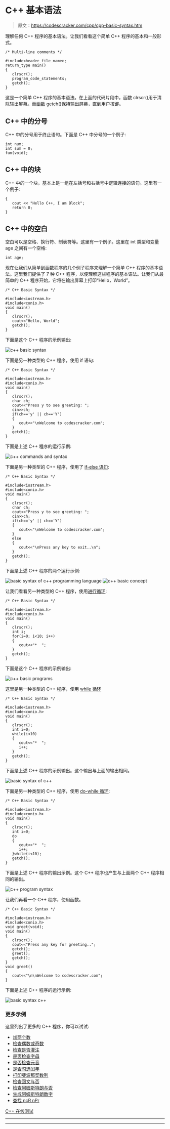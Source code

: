# C++ 基本语法

> 原文：<https://codescracker.com/cpp/cpp-basic-syntax.htm>

理解任何 C++ 程序的基本语法。让我们看看这个简单 C++ 程序的基本和一般形式。

```
/* Multi-line comments */

#include<header_file_name>;
return_type main()
{
   clrscr();
   program_code_statements;
   getch();
}
```

这是一个简单 C++ 程序的基本语法。在上面的代码片段中，函数 clrscr()用于清除输出屏幕。而[函数](/cpp/cpp-functions.htm) getch()保持输出屏幕，直到用户按键。

## C++ 中的分号

C++ 中的分号用于终止语句。下面是 C++ 中分号的一个例子:

```
int num;
int sum = 0;
fun(void);
```

## C++ 中的块

C++ 中的一个块，基本上是一组在左括号和右括号中逻辑连接的语句。这里有一个例子:

```
{
   cout << "Hello C++, I am Block";
   return 0;
}
```

## C++ 中的空白

空白可以是空格、换行符、制表符等。这里有一个例子。这里在 int 类型和变量 age 之间有一个空格:

```
int age;
```

现在让我们从简单到函数程序的几个例子程序来理解一个简单 C++ 程序的基本语法。这里我们提供了 7 种 C++ 程序，以便理解这些程序的基本语法。让我们从最简单的 C++ 程序开始，它将在输出屏幕上打印“Hello，World”。

```
/* C++ Basic Syntax */

#include<iostream.h>
#include<conio.h>
void main()
{
   clrscr();
   cout<<"Hello, World";
   getch();
}
```

下面是这个 C++ 程序的示例输出:

![c++ basic syntax](img/10d37ed842ade3259a05759a1ba4944b.png)

下面是另一种类型的 C++ 程序，使用 if 语句:

```
/* C++ Basic Syntax */

#include<iostream.h>
#include<conio.h>
void main()
{
   clrscr();
   char ch;
   cout<<"Press y to see greeting: ";
   cin>>ch;
   if(ch=='y' || ch=='Y')
   {
      cout<<"\nWelcome to codescracker.com";
   }
   getch();
}
```

下面是上述 C++ 程序的运行示例:

![c++ commands and syntax](img/54a2107e0b084e75e9c747ff7e2f5d86.png)

下面是另一种类型的 C++ 程序，使用了 [if-else 语句](/cpp/cpp-selection-statements.htm):

```
/* C++ Basic Syntax */

#include<iostream.h>
#include<conio.h>
void main()
{
   clrscr();
   char ch;
   cout<<"Press y to see greeting: ";
   cin>>ch;
   if(ch=='y' || ch=='Y')
   {
      cout<<"\nWelcome to codescracker.com";
   }
   else
   {
      cout<<"\nPress any key to exit..\n";
   }
   getch();
}
```

下面是上述 C++ 程序的两个运行示例:

![basic syntax of c++ programming language](img/8516f9e4d7ad3d00b6e3d0e829196c75.png)
![c++ basic concept](img/0e30ce6530e825889dc98c39e97f4c35.png)

让我们看看另一种类型的 C++ 程序，使用[进行循环](/cpp/cpp-iteration-statements.htm):

```
/* C++ Basic Syntax */

#include<iostream.h>
#include<conio.h>
void main()
{
   clrscr();
   int i;
   for(i=0; i<10; i++)
   {
      cout<<"*  ";
   }
   getch();
}
```

下面是这个 C++ 程序的示例输出:

![c++ basic programs](img/e9a85e67957be20ba8522d331a8c0dfa.png)

这里是另一种类型的 C++ 程序，使用 [while 循环](/cpp/cpp-iteration-statements.htm)

```
/* C++ Basic Syntax */

#include<iostream.h>
#include<conio.h>
void main()
{
   clrscr();
   int i=0;
   while(i<10)
   {
      cout<<"*  ";
      i++;
   }
   getch();
}
```

下面是上述 C++ 程序的示例输出。这个输出与上面的输出相同。

![basic syntax of c++](img/88ecce2379953b6638aa418552b30055.png)

下面是另一种类型的 C++ 程序，使用 [do-while 循环](/cpp/cpp-iteration-statements.htm):

```
/* C++ Basic Syntax */

#include<iostream.h>
#include<conio.h>
void main()
{
   clrscr();
   int i=0;
   do
   {
      cout<<"*  ";
      i++;
   }while(i<10);
   getch();
}
```

下面是上述 C++ 程序的输出示例。这个 C++ 程序也产生与上面两个 C++ 程序相同的输出。

![c++ program syntax](img/b269df87bc4709be3e5de900dc6cc783.png)

让我们再看一个 C++ 程序，使用函数。

```
/* C++ Basic Syntax */

#include<iostream.h>
#include<conio.h>
void greet(void);
void main()
{
   clrscr();
   cout<<"Press any key for greeting..";
   getch();
   greet();
   getch();
}
void greet()
{
   cout<<"\n\nWelcome to codescracker.com";
}
```

下面是上述 C++ 程序的运行示例:

![basic syntax c++](img/c88acac0dd669fa9e26bbde92e222dca.png)

### 更多示例

这里列出了更多的 C++ 程序，你可以试试:

*   [加两个数](/cpp/program/cpp-program-add-two-numbers.htm)
*   [检查偶数或奇数](/cpp/program/cpp-program-check-even-odd.htm)
*   [检查是否灌注](/cpp/program/cpp-program-check-prime.htm)
*   [是否检查字母](/cpp/program/cpp-program-check-alphabet.htm)
*   [是否检查元音](/cpp/program/cpp-program-check-vowel.htm)
*   [是否勾选闰年](/cpp/program/cpp-program-check-leap-year.htm)
*   [打印斐波那契数列](/cpp/program/cpp-program-print-fabonacci-series.htm)
*   [检查回文与否](/cpp/program/cpp-program-palindrome-number.htm)
*   [检查阿姆斯特朗与否](/cpp/program/cpp-program-find-armstrong-number.htm)
*   [生成阿姆斯特朗数字](/cpp/program/cpp-program-generate-armstrong-number.htm)
*   [查找 ncR nPr](/cpp/program/cpp-program-find-ncr-npr.htm)

[C++ 在线测试](/exam/showtest.php?subid=3)

* * *

* * *